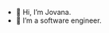 - 👋 Hi, I’m Jovana.
- 👀 I’m a software engineer.

<!---
jovanako/jovanako is a ✨ special ✨ repository because its `README.md` (this file) appears on your GitHub profile.
You can click the Preview link to take a look at your changes.
Setting up my ssh key
--->
